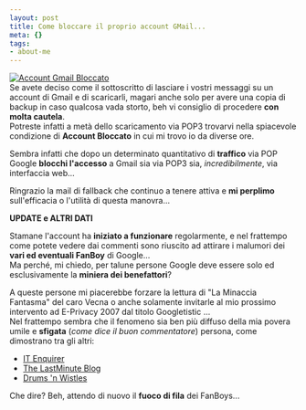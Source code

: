 ```yaml
--- 
layout: post
title: Come bloccare il proprio account GMail...
meta: {}
tags: 
- about-me
---
```

[![Account Gmail Bloccato](/download/20070424_gmaillock.thumbnail.jpg)](http://www.lastknight.com/download/20070424_gmaillock.jpg)  
Se avete deciso come il sottoscritto di lasciare i vostri messaggi su un account di Gmail e di scaricarli, magari anche solo per avere una copia di backup in caso qualcosa vada storto, beh vi consiglio di procedere **con molta cautela**.  
Potreste infatti a metà dello scaricamento via POP3 trovarvi nella spiacevole condizione di **Account Bloccato** in cui mi trovo io da diverse ore.  
  
Sembra infatti che dopo un determinato quantitativo di **traffico** via POP Google **blocchi l'accesso** a Gmail sia via POP3 sia, *incredibilmente*, via interfaccia web...  
  
Ringrazio la mail di fallback che continuo a tenere attiva e **mi perplimo** sull'efficacia o l'utilità di questa manovra...  
  
**UPDATE e ALTRI DATI**  
  
Stamane l'account ha **iniziato a funzionare** regolarmente, e nel frattempo come potete vedere dai commenti sono riuscito ad attirare i malumori dei **vari ed eventuali FanBoy** di Google...  
Ma perché, mi chiedo, per talune persone Google deve essere solo ed esclusivamente la **miniera dei benefattori**?  
  
A queste persone mi piacerebbe forzare la lettura di "La Minaccia Fantasma" del caro Vecna o anche solamente invitarle al mio prossimo intervento ad E-Privacy 2007 dal titolo Googletistic ...  
Nel frattempo sembra che il fenomeno sia ben più diffuso della mia povera umile e **sfigata** (*come dice il buon commentatore*) persona, come dimostrano tra gli altri:  
  * [IT Enquirer](http://it.theinquirer.net/2007/02/google_mi_ha_buttato_fuori_da.html)
  * [The LastMinute Blog](http://www.thelastminuteblog.com/2007/04/19/gmail-account-lockdown-boo-google/)
  * [Drums 'n Wistles](http://drumsnwhistles.com/2006/07/11/daily-google-update/)  
  
Che dire? Beh, attendo di nuovo il **fuoco di fila** dei FanBoys... 
